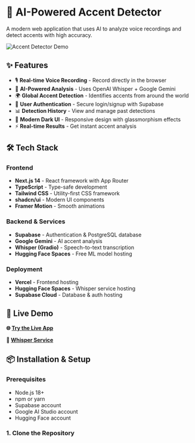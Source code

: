 # 🎤 AI-Powered Accent Detector

A modern web application that uses AI to analyze voice recordings and detect accents with high accuracy.

![Accent Detector Demo](https://via.placeholder.com/800x400/1a1a1a/ffffff?text=Accent+Detector+Demo)

## ✨ Features

- 🎙️ **Real-time Voice Recording** - Record directly in the browser
- 🤖 **AI-Powered Analysis** - Uses OpenAI Whisper + Google Gemini
- 🌍 **Global Accent Detection** - Identifies accents from around the world
- 👤 **User Authentication** - Secure login/signup with Supabase
- 📊 **Detection History** - View and manage past detections
- 🎨 **Modern Dark UI** - Responsive design with glassmorphism effects
- ⚡ **Real-time Results** - Get instant accent analysis

## 🛠️ Tech Stack

### Frontend
- **Next.js 14** - React framework with App Router
- **TypeScript** - Type-safe development
- **Tailwind CSS** - Utility-first CSS framework
- **shadcn/ui** - Modern UI components
- **Framer Motion** - Smooth animations

### Backend & Services
- **Supabase** - Authentication & PostgreSQL database
- **Google Gemini** - AI accent analysis
- **Whisper (Gradio)** - Speech-to-text transcription
- **Hugging Face Spaces** - Free ML model hosting

### Deployment
- **Vercel** - Frontend hosting
- **Hugging Face Spaces** - Whisper service hosting
- **Supabase Cloud** - Database & auth hosting

## 🚀 Live Demo

**🌐 [Try the Live App](https://your-app-name.vercel.app)**

**🎤 [Whisper Service](https://your-username-whisper-accent-detector.hf.space)**

## 📦 Installation & Setup

### Prerequisites
- Node.js 18+ 
- npm or yarn
- Supabase account
- Google AI Studio account
- Hugging Face account

### 1. Clone the Repository

